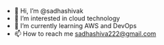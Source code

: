 - 👋 Hi, I’m @sadhashivak
- 👀 I’m interested in cloud technology
- 🌱 I’m currently learning AWS and DevOps
- 📫 How to reach me sadhashiva222@gmail.com

<!---
sadhashivak/sadhashivak is a ✨ special ✨ repository because its `README.md` (this file) appears on your GitHub profile.
You can click the Preview link to take a look at your changes.
--->
